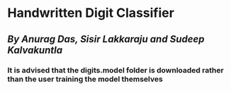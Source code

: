 # **Handwritten Digit Classifier**
## *By Anurag Das, Sisir Lakkaraju and Sudeep Kalvakuntla*

### It is advised that the digits.model folder is downloaded rather than the user training the model themselves
